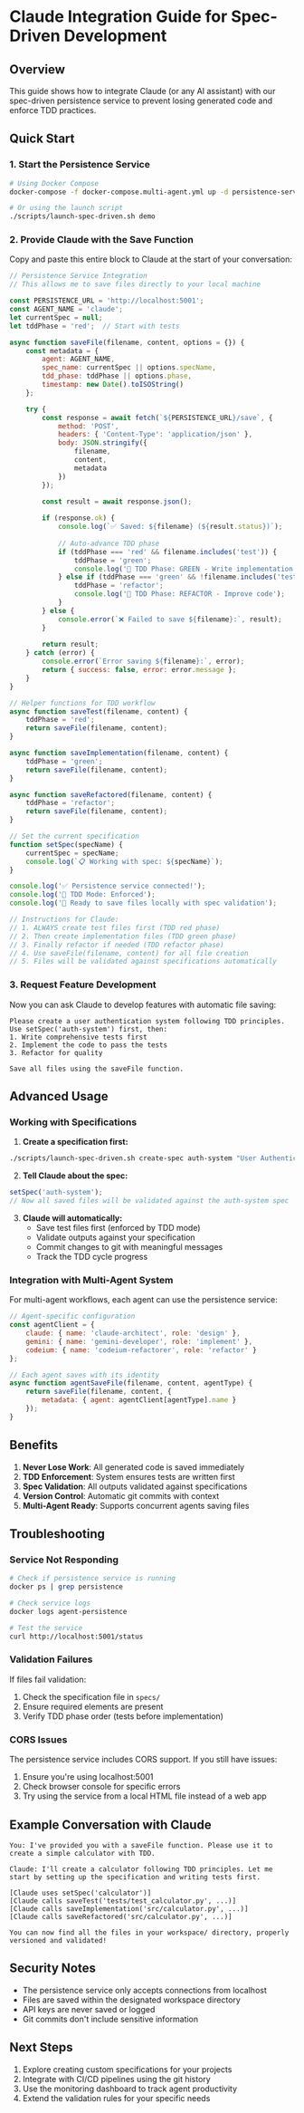 # Claude Integration Guide for Spec-Driven Development

## Overview

This guide shows how to integrate Claude (or any AI assistant) with our spec-driven persistence service to prevent losing generated code and enforce TDD practices.

## Quick Start

### 1. Start the Persistence Service

```bash
# Using Docker Compose
docker-compose -f docker-compose.multi-agent.yml up -d persistence-service

# Or using the launch script
./scripts/launch-spec-driven.sh demo
```

### 2. Provide Claude with the Save Function

Copy and paste this entire block to Claude at the start of your conversation:

```javascript
// Persistence Service Integration
// This allows me to save files directly to your local machine

const PERSISTENCE_URL = 'http://localhost:5001';
const AGENT_NAME = 'claude';
let currentSpec = null;
let tddPhase = 'red';  // Start with tests

async function saveFile(filename, content, options = {}) {
    const metadata = {
        agent: AGENT_NAME,
        spec_name: currentSpec || options.specName,
        tdd_phase: tddPhase || options.phase,
        timestamp: new Date().toISOString()
    };

    try {
        const response = await fetch(`${PERSISTENCE_URL}/save`, {
            method: 'POST',
            headers: { 'Content-Type': 'application/json' },
            body: JSON.stringify({
                filename,
                content,
                metadata
            })
        });

        const result = await response.json();
        
        if (response.ok) {
            console.log(`✅ Saved: ${filename} (${result.status})`);
            
            // Auto-advance TDD phase
            if (tddPhase === 'red' && filename.includes('test')) {
                tddPhase = 'green';
                console.log('📝 TDD Phase: GREEN - Write implementation');
            } else if (tddPhase === 'green' && !filename.includes('test')) {
                tddPhase = 'refactor';
                console.log('🔧 TDD Phase: REFACTOR - Improve code');
            }
        } else {
            console.error(`❌ Failed to save ${filename}:`, result);
        }
        
        return result;
    } catch (error) {
        console.error(`Error saving ${filename}:`, error);
        return { success: false, error: error.message };
    }
}

// Helper functions for TDD workflow
async function saveTest(filename, content) {
    tddPhase = 'red';
    return saveFile(filename, content);
}

async function saveImplementation(filename, content) {
    tddPhase = 'green';
    return saveFile(filename, content);
}

async function saveRefactored(filename, content) {
    tddPhase = 'refactor';
    return saveFile(filename, content);
}

// Set the current specification
function setSpec(specName) {
    currentSpec = specName;
    console.log(`📋 Working with spec: ${specName}`);
}

console.log('✅ Persistence service connected!');
console.log('📝 TDD Mode: Enforced');
console.log('🚀 Ready to save files locally with spec validation');

// Instructions for Claude:
// 1. ALWAYS create test files first (TDD red phase)
// 2. Then create implementation files (TDD green phase)
// 3. Finally refactor if needed (TDD refactor phase)
// 4. Use saveFile(filename, content) for all file creation
// 5. Files will be validated against specifications automatically
```

### 3. Request Feature Development

Now you can ask Claude to develop features with automatic file saving:

```
Please create a user authentication system following TDD principles.
Use setSpec('auth-system') first, then:
1. Write comprehensive tests first
2. Implement the code to pass the tests
3. Refactor for quality

Save all files using the saveFile function.
```

## Advanced Usage

### Working with Specifications

1. **Create a specification first:**

```bash
./scripts/launch-spec-driven.sh create-spec auth-system "User Authentication"
```

2. **Tell Claude about the spec:**

```javascript
setSpec('auth-system');
// Now all saved files will be validated against the auth-system spec
```

3. **Claude will automatically:**
   - Save test files first (enforced by TDD mode)
   - Validate outputs against your specification
   - Commit changes to git with meaningful messages
   - Track the TDD cycle progress

### Integration with Multi-Agent System

For multi-agent workflows, each agent can use the persistence service:

```javascript
// Agent-specific configuration
const agentClient = {
    claude: { name: 'claude-architect', role: 'design' },
    gemini: { name: 'gemini-developer', role: 'implement' },
    codeium: { name: 'codeium-refactorer', role: 'refactor' }
};

// Each agent saves with its identity
async function agentSaveFile(filename, content, agentType) {
    return saveFile(filename, content, {
        metadata: { agent: agentClient[agentType].name }
    });
}
```

## Benefits

1. **Never Lose Work**: All generated code is saved immediately
2. **TDD Enforcement**: System ensures tests are written first
3. **Spec Validation**: All outputs validated against specifications
4. **Version Control**: Automatic git commits with context
5. **Multi-Agent Ready**: Supports concurrent agents saving files

## Troubleshooting

### Service Not Responding

```bash
# Check if persistence service is running
docker ps | grep persistence

# Check service logs
docker logs agent-persistence

# Test the service
curl http://localhost:5001/status
```

### Validation Failures

If files fail validation:
1. Check the specification file in `specs/`
2. Ensure required elements are present
3. Verify TDD phase order (tests before implementation)

### CORS Issues

The persistence service includes CORS support. If you still have issues:
1. Ensure you're using localhost:5001
2. Check browser console for specific errors
3. Try using the service from a local HTML file instead of a web app

## Example Conversation with Claude

```
You: I've provided you with a saveFile function. Please use it to create a simple calculator with TDD.

Claude: I'll create a calculator following TDD principles. Let me start by setting up the specification and writing tests first.

[Claude uses setSpec('calculator')]
[Claude calls saveTest('tests/test_calculator.py', ...)]
[Claude calls saveImplementation('src/calculator.py', ...)]
[Claude calls saveRefactored('src/calculator.py', ...)]

You can now find all the files in your workspace/ directory, properly versioned and validated!
```

## Security Notes

- The persistence service only accepts connections from localhost
- Files are saved within the designated workspace directory
- API keys are never saved or logged
- Git commits don't include sensitive information

## Next Steps

1. Explore creating custom specifications for your projects
2. Integrate with CI/CD pipelines using the git history
3. Use the monitoring dashboard to track agent productivity
4. Extend the validation rules for your specific needs